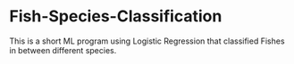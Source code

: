 # Fish-Species-Classification
This is a short ML program using Logistic Regression that classified Fishes in between different species.
